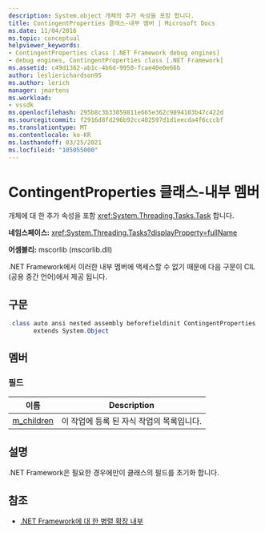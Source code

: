 ```yaml
---
description: System.object 개체의 추가 속성을 포함 합니다.
title: ContingentProperties 클래스-내부 멤버 | Microsoft Docs
ms.date: 11/04/2016
ms.topic: conceptual
helpviewer_keywords:
- ContingentProperties class [.NET Framework debug engines]
- debug engines, ContingentProperties class [.NET Framework]
ms.assetid: c49d1362-ab1c-4b6d-9950-fcae40e0e66b
author: leslierichardson95
ms.author: lerich
manager: jmartens
ms.workload:
- vssdk
ms.openlocfilehash: 295b8c3b33059811e665e362c9894103b47c422d
ms.sourcegitcommit: f2916d8fd296b92cc402597d1d1eecda4f6cccbf
ms.translationtype: MT
ms.contentlocale: ko-KR
ms.lasthandoff: 03/25/2021
ms.locfileid: "105055000"
---
```

# <a name="contingentproperties-class---internal-members"></a>ContingentProperties 클래스-내부 멤버
개체에 대 한 추가 속성을 포함 <xref:System.Threading.Tasks.Task> 합니다.

 **네임스페이스:** <xref:System.Threading.Tasks?displayProperty=fullName>

 **어셈블리:** mscorlib (mscorlib.dll)

 .NET Framework에서 이러한 내부 멤버에 액세스할 수 없기 때문에 다음 구문이 CIL (공용 중간 언어)에서 제공 됩니다.

## <a name="syntax"></a>구문

```csharp
.class auto ansi nested assembly beforefieldinit ContingentProperties
       extends System.Object
```

## <a name="members"></a>멤버

### <a name="fields"></a>필드

|이름|Description|
|----------|-----------------|
|[m_children](../../extensibility/debugger/m-children-field.md)|이 작업에 등록 된 자식 작업의 목록입니다.|

## <a name="remarks"></a>설명
 .NET Framework은 필요한 경우에만이 클래스의 필드를 초기화 합니다.

## <a name="see-also"></a>참조
- [.NET Framework에 대 한 병렬 확장 내부](../../extensibility/debugger/parallel-extension-internals-for-the-dotnet-framework.md)
